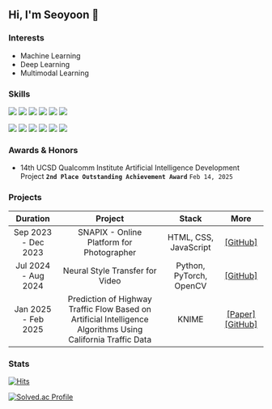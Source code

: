 ## Hi, I'm Seoyoon 👋

### Interests
* Machine Learning
* Deep Learning
* Multimodal Learning

### Skills
<img src="https://img.shields.io/badge/-Python-3776AB?style=flat-square&logo=Python&logoColor=white"/> <img src="https://img.shields.io/badge/Java-007396?style=flat-square&logo=Java&logoColor=white"/>  <img src="https://img.shields.io/badge/-R-276DC3?style=flat-square&logo=R&logoColor=white">
<img src="https://img.shields.io/badge/-HTML-E34F26?style=flat-square&logo=HTML5&logoColor=white"/>  <img src="https://img.shields.io/badge/-CSS-1572B6?style=flat-square&logo=CSS3&logoColor=white"/>  <img src="https://img.shields.io/badge/-JavaScript-F7DF1E?style=flat-square&logo=JavaScript&logoColor=white"/> 

<img src="https://img.shields.io/badge/-PyTorch-EE4C2C?style=flat-square&logo=PyTorch&logoColor=white">  <img src="https://img.shields.io/badge/-TensorFlow-FF6F00?style=flat-square&logo=TensorFlow&logoColor=white">  <img src="https://img.shields.io/badge/-OpenCV-5C3EE8?style=flat-square&logo=OpenCV&logoColor=white">  <img src="https://img.shields.io/badge/-Scikit--learn-F7931E?style=flat-square&logo=Scikit-learn&logoColor=white">  <img src="https://img.shields.io/badge/-Pandas-150458?style=flat-square&logo=Pandas&logoColor=white">  <img src="https://img.shields.io/badge/-NumPy-013243?style=flat-square&logo=NumPy&logoColor=white">

### Awards & Honors
- 14th UCSD Qualcomm Institute Artificial Intelligence Development Project **`2nd Place Outstanding Achievement Award`** `Feb 14, 2025`

### Projects

<table>
  <thead align = "center">
    <tr>
      <th>Duration</th>
      <th>Project</th>
      <th>Stack</th>
      <th>More</th>
    </tr>
  </thead>
  <tbody align = "center">
    <tr>
      <td>Sep 2023 - Dec 2023</td>
      <td>
        SNAPIX - Online Platform for Photographer
      </td>
      <td>
        HTML, CSS, JavaScript
      </td>
      <td>
        <a href="https://github.com/APPS-sookmyung/2023-SNAPIX">[GitHub]</a>
      </td>
    </tr>
    <tr> 
      <td>Jul 2024 - Aug 2024</td>
      <td>
        Neural Style Transfer for Video
      </td>
      <td>
        Python, PyTorch, OpenCV
      </td>
      <td>
        <a href="https://github.com/choiseoyoon0330/NST-Video">[GitHub]</a>
      </td>
    </tr>
    <tr> 
      <td>Jan 2025 - Feb 2025</td>
      <td>
        Prediction of Highway Traffic Flow Based on Artificial Intelligence Algorithms Using California Traffic Data
      </td>
      <td>
        KNIME
      </td>
      <td>
        <a href="">[Paper]</a>  <a href="">[GitHub]</a>
      </td>
    </tr>
  </tbody>
</table>

### Stats
[![Hits](https://hits.seeyoufarm.com/api/count/incr/badge.svg?url=https%3A%2F%2Fgithub.com%2Fchoiseoyoon0330&count_bg=%2379C83D&title_bg=%23555555&icon=&icon_color=%23E7E7E7&title=hits&edge_flat=false)](https://hits.seeyoufarm.com)

[![Solved.ac Profile](http://mazassumnida.wtf/api/v2/generate_badge?boj=kkirook)](https://solved.ac/kkirook/)


